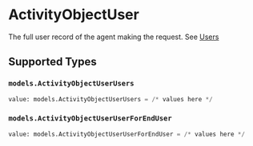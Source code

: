 # ActivityObjectUser

The full user record of the agent making the request. See [Users](/api-reference/ticketing/users/users/)


## Supported Types

### `models.ActivityObjectUserUsers`

```python
value: models.ActivityObjectUserUsers = /* values here */
```

### `models.ActivityObjectUserUserForEndUser`

```python
value: models.ActivityObjectUserUserForEndUser = /* values here */
```

